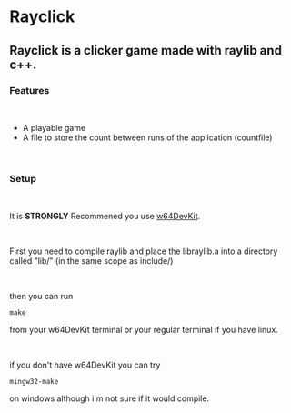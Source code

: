 # Rayclick
## Rayclick is a clicker game made with raylib and c++.

### Features

<br>

<ul>
    <li>
        A playable game
    </li>
    <li>
        A file to store the count between runs of the application (countfile)
    </li>
</ul>

<br>

### Setup

<br>

It is **STRONGLY** Recommened you use [w64DevKit](https://github.com/skeeto/w64devkit). 

<br>

First you need to compile raylib and place the libraylib.a into a directory called "lib/" (in the same scope as include/)

<br>

then you can run

    make

from your w64DevKit terminal or your regular terminal if you have linux.

<br>

if you don't have w64DevKit you can try
    
    mingw32-make

on windows although i'm not sure if it would compile.
